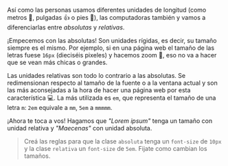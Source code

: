 Así como las personas usamos diferentes unidades de longitud (como metros :straight_ruler:, pulgadas :thumbsup: o pies :footprints:), las computadoras también y vamos a diferenciarlas entre _absolutas_ y _relativas_.

¡Empecemos con las absolutas! Son unidades rígidas, es decir, su tamaño siempre es el mismo. Por ejemplo, si en una página web el tamaño de las letras fuese `16px` (dieciséis pixeles) y hacemos zoom :mag_right:, eso no va a hacer que se vean más chicas o grandes.

Las unidades relativas son todo lo contrario a las absolutas. Se redimensionan respecto al tamaño de la fuente o a la ventana actual y son las más aconsejadas a la hora de hacer una página web por esta característica :computer:. La más utilizada es `em`, que representa el tamaño de una letra `m`: `2em` equivale a `mm`, `5em` a `mmmmm`. 

¡Ahora te toca a vos! Hagamos que _"Lorem ipsum"_ tenga un tamaño con unidad relativa y _"Maecenas"_ con unidad absoluta.

> Creá las reglas para que la clase `absoluta` tenga un `font-size` de `10px` y la clase `relativa` un `font-size` de `5em`. Fijate como cambian los tamaños.
